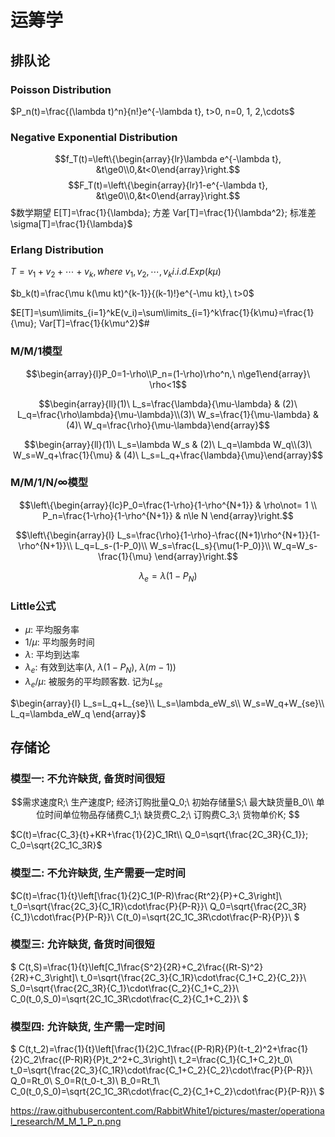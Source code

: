 # 运筹学

## 排队论

### Poisson Distribution

$P_n(t)=\frac{(\lambda t)^n}{n!}e^{-\lambda t}, t>0, n=0, 1, 2,\cdots$

### Negative Exponential Distribution

$$f_T(t)=\left\{\begin{array}{lr}\lambda e^{-\lambda t}, &t\ge0\\0,&t<0\end{array}\right.$$
$$F_T(t)=\left\{\begin{array}{lr}1-e^{-\lambda t}, &t\ge0\\0,&t<0\end{array}\right.$$
$数学期望 E[T]=\frac{1}{\lambda}; 方差 Var[T]=\frac{1}{\lambda^2}; 标准差\sigma[T]=\frac{1}{\lambda}$

### Erlang Distribution

$T=v_1+v_2+\cdots+v_k, where\ v_1, v_2, \cdots, v_k i.i.d. Exp(k\mu)$

$b_k(t)=\frac{\mu k(\mu kt)^{k-1}}{(k-1)!}e^{-\mu kt},\ t>0$

$E[T]=\sum\limits_{i=1}^kE(v_i)=\sum\limits_{i=1}^k\frac{1}{k\mu}=\frac{1}{\mu}; Var[T]=\frac{1}{k\mu^2}$#

### M/M/1模型

$$\begin{array}{l}P_0=1-\rho\\P_n=(1-\rho)\rho^n,\ n\ge1\end{array}\ \rho<1$$

$$\begin{array}{ll}(1)\ L_s=\frac{\lambda}{\mu-\lambda} & (2)\ L_q=\frac{\rho\lambda}{\mu-\lambda}\\(3)\ W_s=\frac{1}{\mu-\lambda} & (4)\ W_q=\frac{\rho}{\mu-\lambda}\end{array}$$

$$\begin{array}{ll}(1)\ L_s=\lambda W_s & (2)\ L_q=\lambda W_q\\(3)\ W_s=W_q+\frac{1}{\mu} & (4)\ L_s=L_q+\frac{\lambda}{\mu}\end{array}$$

### M/M/1/N/$\infty$模型

$$\left\{\begin{array}{lc}P_0=\frac{1-\rho}{1-\rho^{N+1}} & \rho\not= 1 \\ P_n=\frac{1-\rho}{1-\rho^{N+1}} & n\le N \end{array}\right.$$

$$\left\{\begin{array}{l}
L_s=\frac{\rho}{1-\rho}-\frac{(N+1)\rho^{N+1}}{1-\rho^{N+1}}\\
L_q=L_s-(1-P_0)\\
W_s=\frac{L_s}{\mu(1-P_0)}\\
W_q=W_s-\frac{1}{\mu}
\end{array}\right.$$

$$\lambda_e=\lambda(1-P_N)$$

### Little公式

- $\mu$: 平均服务率
- $1/\mu$: 平均服务时间
- $\lambda$: 平均到达率
- $\lambda_e$: 有效到达率($\lambda,\ \lambda(1-P_N),\ \lambda(m-1))$
- $\lambda_e/\mu$: 被服务的平均顾客数. 记为$L_{se}$

$\begin{array}{l}
L_s=L_q+L_{se}\\
L_s=\lambda_eW_s\\
W_s=W_q+W_{se}\\
L_q=\lambda_eW_q
\end{array}$

## 存储论

### 模型一: 不允许缺货, 备货时间很短

$$需求速度R;\ 生产速度P; 经济订购批量Q_0;\ 初始存储量S;\ 最大缺货量B_0\\
单位时间单位物品存储费C_1;\ 缺货费C_2;\ 订购费C_3;\ 货物单价K; $$

$C(t)=\frac{C_3}{t}+KR+\frac{1}{2}C_1Rt\\
Q_0=\sqrt{\frac{2C_3R}{C_1}}; C_0=\sqrt{2C_1C_3R}$

### 模型二: 不允许缺货, 生产需要一定时间

$C(t)=\frac{1}{t}\left[\frac{1}{2}C_1(P-R)\frac{Rt^2}{P}+C_3\right]\\
t_0=\sqrt{\frac{2C_3}{C_1R}\cdot\frac{P}{P-R}}\\
Q_0=\sqrt{\frac{2C_3R}{C_1}\cdot\frac{P}{P-R}}\\
C(t_0)=\sqrt{2C_1C_3R\cdot\frac{P-R}{P}}\\
$

### 模型三: 允许缺货, 备货时间很短

$
C(t,S)=\frac{1}{t}\left[C_1\frac{S^2}{2R}+C_2\frac{(Rt-S)^2}{2R}+C_3\right]\\
t_0=\sqrt{\frac{2C_3}{C_1R}\cdot\frac{C_1+C_2}{C_2}}\\
S_0=\sqrt{\frac{2C_3R}{C_1}\cdot\frac{C_2}{C_1+C_2}}\\
C_0(t_0,S_0)=\sqrt{2C_1C_3R\cdot\frac{C_2}{C_1+C_2}}\\
$

### 模型四: 允许缺货, 生产需一定时间

$
C(t,t_2)=\frac{1}{t}\left[\frac{1}{2}C_1\frac{(P-R)R}{P}(t-t_2)^2+\frac{1}{2}C_2\frac{(P-R)R}{P}t_2^2+C_3\right]\\
t_2=\frac{C_1}{C_1+C_2}t_0\\
t_0=\sqrt{\frac{2C_3}{C_1R}\cdot\frac{C_1+C_2}{C_2}\cdot\frac{P}{P-R}}\\
Q_0=Rt_0\\
S_0=R(t_0-t_3)\\
B_0=Rt_1\\
C_0(t_0,S_0)=\sqrt{2C_1C_3R\cdot\frac{C_2}{C_1+C_2}\cdot\frac{P}{P-R}}\\
$





https://raw.githubusercontent.com/RabbitWhite1/pictures/master/operational_research/M_M_1_P_n.png